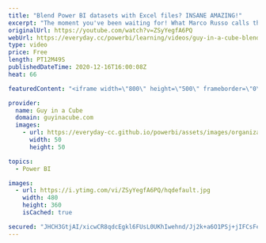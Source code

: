 ```yaml
---
title: "Blend Power BI datasets with Excel files? INSANE AMAZING!"
excerpt: "The moment you've been waiting for! What Marco Russo calls the holy grail of BI. Tessa Hurr walks us through the new DirectQuery over Power BI datasets feature in the December 2020 release.  Connect with Tessa on Twitter: https://twitter.com/tessahurr  📢 Become a member: https://guyinacu.be/membership"
originalUrl: https://youtube.com/watch?v=ZSyYegfA6PQ
webUrl: https://everyday.cc/powerbi/learning/videos/guy-in-a-cube-blend-power-bi-datasets-with-excel-files-insane-amazing/
type: video
price: Free
length: PT12M49S
publishedDateTime: 2020-12-16T16:00:08Z
heat: 66

featuredContent: "<iframe width=\"800\" height=\"500\" frameborder=\"0\" src=\"https://www.youtube.com/embed/ZSyYegfA6PQ\" allow=\"accelerometer; autoplay; encrypted-media; gyroscope; picture-in-picture\" allowfullscreen></iframe>"

provider:
  name: Guy in a Cube
  domain: guyinacube.com
  images:
    - url: https://everyday-cc.github.io/powerbi/assets/images/organizations/guyinacube.com-50x50.jpg
      width: 50
      height: 50

topics:
  - Power BI

images:
  - url: https://i.ytimg.com/vi/ZSyYegfA6PQ/hqdefault.jpg
    width: 480
    height: 360
    isCached: true

secured: "JHCH3GtjAI/xicwCR8qdcEgkl6FUsL0UKhIwehnd/Jj2k+a6O1PSj+jIFCsFeEyknZrSGOM4O0UDLoX2bKNdMOsdr/4Cp9CyE64YZ5qY0VLw4DO4wLR9MufZYDrn7jU5RMkLkIoEA+b1q7GGobc71yOHrNlv7VT5mLXJXjuG/6bm2d0rdQ2SIDGlHr4KBNuv7+uyOuYDA3htmGtEp1ZEsq5WsNl5UEqUuNtkZbUAzOiUO+OsFgRRmQW6dWx6bAcU+vTkKYDbu+t/5qX1y0b2pBWjewQGSIMp/hiqkGDPdLZSwD3hgdQHCas4heVzWMQC8uZW8SfBEj+R/XikNHulNM9L7eB8bOuwtNII2z5gENfP3TVbwzdTylPlFEjNc4LCs3qAZ+/zPR4D17bf5gaXG1Lnn4hlNthD/1udynud21U=;80g6koNDFJ55kznAib/Yng=="
---
```


